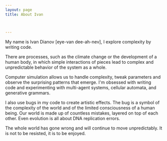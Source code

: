 ```yaml
---
layout: page
title: About Ivan



---
```


My name is Ivan Dianov [eye-van dee-ah-nev], I explore complexity by writing code.

There are processes, such as the climate change or the development of a human body, in which simple interactions of pieces lead to complex and unpredictable behavior of the system as a whole.


Computer simulation allows us to handle complexity, tweak parameters and observe the surprising patterns that emerge. I'm obsessed with writing code and experimenting with multi-agent systems, cellular automata, and generative grammars.


I also use bugs in my code to create artistic effects. The bug is a symbol of the complexity of the world and of the limited consciousness of a human being. Our world is made up of countless mistakes, layered on top of each other. Even evolution is all about DNA replication errors.


The whole world has gone wrong and will continue to move unpredictably. It is not to be resisted, it is to be enjoyed.

